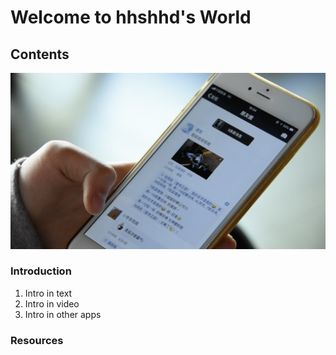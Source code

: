 # Welcome to hhshhd's World
## Contents
![image](/Resources/a.png)
### Introduction
1. Intro in text
2. Intro in video
3. Intro in other apps
### Resources


